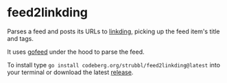 # feed2linkding

Parses a feed and posts its URLs to [linkding](https://github.com/sissbruecker/linkding), picking up the feed item's title and tags.

It uses [gofeed](https://github.com/mmcdole/gofeed) under the hood to parse the feed.

To install type `go install codeberg.org/strubbl/feed2linkding@latest` into your terminal or download the latest [release](https://codeberg.org/strubbl/feed2linkding/releases).
